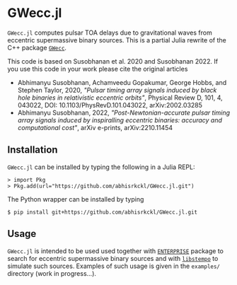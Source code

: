 GWecc.jl
========

`GWecc.jl` computes pulsar TOA delays due to gravitational waves from eccentric supermassive binary sources.
This is a partial Julia rewrite of the C++ package [`GWecc`](https://github.com/abhisrkckl/GWecc).

This code is based on Susobhanan et al. 2020 and Susobhanan 2022. If you use this code in your work please cite the original articles

* Abhimanyu Susobhanan, Achamveedu Gopakumar, George Hobbs, and Stephen Taylor, 2020, *"Pulsar timing array signals induced by black hole binaries in relativistic eccentric orbits"*, Physical Review D, 101, 4,  043022, DOI: 10.1103/PhysRevD.101.043022, arXiv:2002.03285
* Abhimanyu Susobhanan, 2022, *"Post-Newtonian-accurate pulsar timing array signals induced by inspiralling eccentric binaries: accuracy and computational cost"*, arXiv e-prints, arXiv:2210.11454
 
Installation
------------
`GWecc.jl` can be installed by typing the following in a Julia REPL:

```
> import Pkg
> Pkg.add(url="https://github.com/abhisrkckl/GWecc.jl.git")
```

The Python wrapper can be installed by typing

```
$ pip install git+https://github.com/abhisrkckl/GWecc.jl.git
```

Usage
-----
`GWecc.jl` is intended to be used used together with [`ENTERPRISE`](https://github.com/nanograv/enterprise/) package to search for eccentric supermassive binary sources and with [`libstempo`](https://github.com/vallis/libstempo/) to simulate such sources. Examples of such usage is given in the `examples/` directory (work in progress...). 
